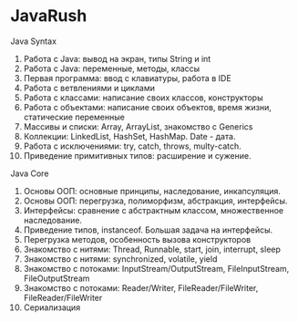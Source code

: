 # JavaRush

Java Syntax

1. Работа с Java: вывод на экран, типы String и int
2. Работа с Java: переменные, методы, классы
3. Первая программа: ввод с клавиатуры, работа в IDE
4. Работа с ветвлениями и циклами
5. Работа с классами: написание своих классов, конструкторы
6. Работа с объектами: написание своих объектов, время жизни, статические переменные
7. Массивы и списки: Array, ArrayList, знакомство с Generics
8. Коллекции: LinkedList, HashSet, HashMap. Date - дата.
9. Работа с исключениями: try, catch, throws, multy-catch.
10.  Приведение примитивных типов: расширение и сужение.

Java Core

1. Основы ООП: основные принципы, наследование, инкапсуляция.
2. Основы ООП: перегрузка, полиморфизм, абстракция, интерфейсы.
3. Интерфейсы: сравнение с абстрактным классом, множественное наследование.
4. Приведение типов, instanceof. Большая задача на интерфейсы.
5. Перегрузка методов, особенность вызова конструкторов
6. Знакомство с нитями: Thread, Runnable, start, join, interrupt, sleep
7. Знакомство с нитями: synchronized, volatile, yield
8. Знакомство с потоками: InputStream/OutputStream, FileInputStream, FileOutputStream
9. Знакомство с потоками: Reader/Writer, FileReader/FileWriter, FileReader/FileWriter
10. Сериализация
